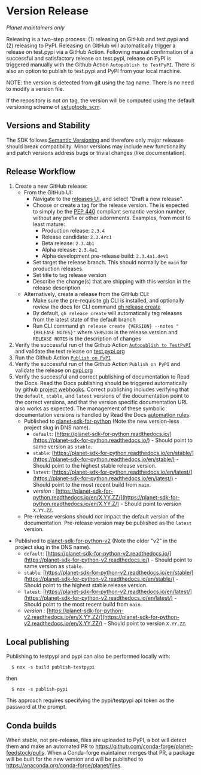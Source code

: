# Version Release

*Planet maintainers only*

Releasing is a two-step process: (1) releasing on GitHub and test.pypi and (2) releasing to PyPI. Releasing on GitHub will automatically trigger a release on test.pypi via a GitHub Action. Following manual confirmation of a successful and satisfactory release on test.pypi, release on PyPI is triggered manually with the Github Action `Autopublish to TestPyPI`. There is also an option to publish to test.pypi and PyPI from your local machine.

NOTE: the version is detected from git using the tag name. There is no need to modify a version file.

If the repository is not on tag, the version will be computed using the default versioning scheme of [setuptools_scm](https://setuptools-scm.readthedocs.io/en/latest/usage/#default-versioning-scheme).

## Versions and Stability

The SDK follows [Semantic Versioning](https://semver.org/spec/v2.0.0.html) and therefore only major releases should break compatibility. Minor versions may include new functionality and patch versions address bugs or trivial changes (like documentation).

## Release Workflow

1. Create a new GitHub release:
   * From the GitHub UI:
     * Navigate to the [releases UI](https://github.com/planetlabs/planet-client-python/releases), and select "Draft a new release".
     * Choose or create a tag for the release version.  The is expected to simply be the [PEP 440](https://peps.python.org/pep-0440/)
       compliant semantic version number, without any prefix or other adornments.  Examples, from most to least mature:
       * Production release: `2.3.4`
       * Release candidate: `2.3.4rc1`
       * Beta release: `2.3.4b1`
       * Alpha release: `2.3.4a1`
       * Alpha development pre-release build: `2.3.4a1.dev1`
     * Set target the release branch.  This should normally be `main` for production releases.
     * Set title to tag release version
     * Describe the change(s) that are shipping with this version in the release description
   * Alternatively, create a release from the GitHub CLI:
     * Make sure the pre-requisite [gh](https://cli.github.com/manual/gh) CLI is installed, and optionally review the docs for CLI command [gh release create](https://cli.github.com/manual/gh_release_create)
     * By default, `gh release create` will automatically tag releases from the latest state of the default branch
     * Run CLI command `gh release create {VERSION} --notes "{RELEASE NOTES}"` where `VERSION` is the release version and `RELEASE NOTES` is the description of changes
2. Verify the successful run of the Github Action [`Autopublish to TestPyPI`](https://github.com/planetlabs/planet-client-python/actions/workflows/autopublish-testpypi.yml) and validate the test release on [test.pypi.org](https://test.pypi.org/project/planet/)
3. Run the Github Action [`Publish on PyPI`](https://github.com/planetlabs/planet-client-python/actions/workflows/publish-pypi.yml)
4. Verify the successful run of the Github Action `Publish on PyPI` and validate the release on [pypi.org](https://pypi.org/project/planet/)
5. Verify the successful and correct publishing of documentation to Read the Docs.
   Read the Docs publishing should be triggered automatically by github
   [project webhooks](https://github.com/planetlabs/planet-client-python/settings/hooks).
   Correct publishing includes verifying that the `default`, `stable`, and `latest`
   versions of the documentation point to the correct versions, and that the version
   specific documentation URL also works as expected.  The management of these
   symbolic documentation versions is handled by Read the Docs
   [automation rules](https://app.readthedocs.org/dashboard/planet-sdk-for-python/rules/).
   * Published to [planet-sdk-for-python](https://planet-sdk-for-python.readthedocs.io/en/latest/) (Note the new version-less project slug in DNS name).
     * `default`: [https://planet-sdk-for-python.readthedocs.io/](https://planet-sdk-for-python.readthedocs.io/) - Should point to same version as `stable`.
     * `stable`: [https://planet-sdk-for-python.readthedocs.io/en/stable/](https://planet-sdk-for-python.readthedocs.io/en/stable/) - Should point to the highest stable release version.
     * `latest`: [https://planet-sdk-for-python.readthedocs.io/en/latest/](https://planet-sdk-for-python.readthedocs.io/en/latest/) - Should point to the most recent build from `main`.
     * _version_ : [https://planet-sdk-for-python.readthedocs.io/en/X.YY.ZZ/](https://planet-sdk-for-python.readthedocs.io/en/X.YY.Z/) - Should point to version `X.YY.ZZ`.
   * Pre-release versions should _not_ impact the default version of the documentation. Pre-release version may be published as the `latest` version.
  * Published to [planet-sdk-for-python-v2](https://planet-sdk-for-python-v2.readthedocs.io/en/latest/) (Note the older "v2" in the project slug in the DNS name).
     * `default`: [https://planet-sdk-for-python-v2.readthedocs.io/](https://planet-sdk-for-python-v2.readthedocs.io/) - Should point to same version as `stable`.
     * `stable`: [https://planet-sdk-for-python-v2.readthedocs.io/en/stable/](https://planet-sdk-for-python-v2.readthedocs.io/en/stable/) - Should point to the highest stable release version.
     * `latest`: [https://planet-sdk-for-python-v2.readthedocs.io/en/latest/](https://planet-sdk-for-python-v2.readthedocs.io/en/latest/) - Should point to the most recent build from `main`.
     * _version_ : [https://planet-sdk-for-python-v2.readthedocs.io/en/X.YY.ZZ/](https://planet-sdk-for-python-v2.readthedocs.io/en/X.YY.ZZ/) - Should point to version `X.YY.ZZ`.


## Local publishing

Publishing to testpypi and pypi can also be performed locally with:

```console
  $ nox -s build publish-testpypi
```
then
```console
  $ nox -s publish-pypi
```

This approach requires specifying the pypi/testpypi api token as the password at the prompt.


## Conda builds

When stable, not pre-release, files are uploaded to PyPI, a bot will detect them and make an automated PR to https://github.com/conda-forge/planet-feedstock/pulls. When a Conda-forge maintainer merges that PR, a package will be built for the new version and will be published to https://anaconda.org/conda-forge/planet/files.
